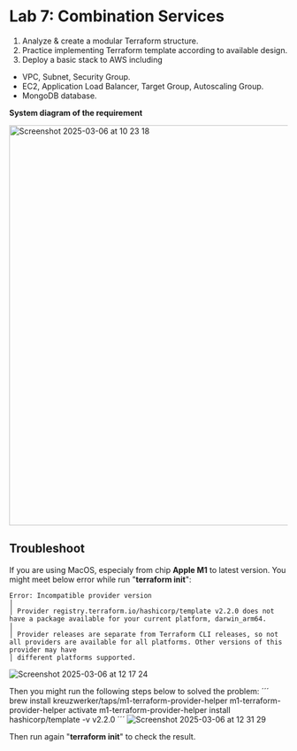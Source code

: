 
# Lab 7: Combination Services
1. Analyze & create a modular Terraform structure.
2. Practice implementing Terraform template according to available design.
3. Deploy a basic stack to AWS including
 - VPC, Subnet, Security Group.
 - EC2, Application Load Balancer, Target Group, Autoscaling Group.
 - MongoDB database.

**System diagram of the requirement**

<img width="723" alt="Screenshot 2025-03-06 at 10 23 18" src="https://github.com/user-attachments/assets/543a2f8b-fab9-4773-b7e6-ae9cb391f6ba" />

## Troubleshoot
If you are using MacOS, especialy from chip **Apple M1** to latest version. You might meet below error while run "**terraform init**":

```
Error: Incompatible provider version
│ 
│ Provider registry.terraform.io/hashicorp/template v2.2.0 does not have a package available for your current platform, darwin_arm64.
│ 
│ Provider releases are separate from Terraform CLI releases, so not all providers are available for all platforms. Other versions of this provider may have
│ different platforms supported.
```


![Screenshot 2025-03-06 at 12 17 24](https://github.com/user-attachments/assets/da6bdb55-7b32-43c7-adf9-098113bb3ae1)

Then you might run the following steps below to solved the problem:
´´´
brew install kreuzwerker/taps/m1-terraform-provider-helper
m1-terraform-provider-helper activate
m1-terraform-provider-helper install hashicorp/template -v v2.2.0
´´´
![Screenshot 2025-03-06 at 12 31 29](https://github.com/user-attachments/assets/f5d483cf-4cd1-4211-833e-b0294df1bc61)

Then run again  "**terraform init**" to check the result.



